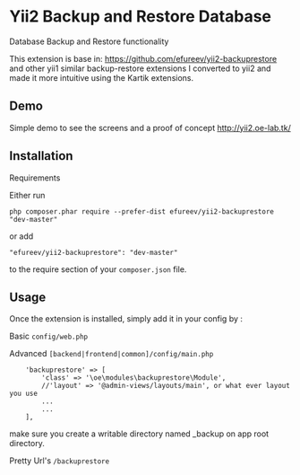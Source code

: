 Yii2 Backup and Restore Database
===================
Database Backup and Restore functionality

This extension is base in:
https://github.com/efureev/yii2-backuprestore and other yii1 similar backup-restore extensions 
I converted to yii2 and made it more intuitive using the Kartik extensions.


Demo
-----
Simple demo to see the screens and a proof of concept
http://yii2.oe-lab.tk/



Installation
------------

Requirements

Either run

```
php composer.phar require --prefer-dist efureev/yii2-backuprestore "dev-master"
```

or add

```
"efureev/yii2-backuprestore": "dev-master"
```

to the require section of your `composer.json` file.


Usage
-----

Once the extension is installed, simply add it in your config by  :

Basic ```config/web.php```

Advanced ```[backend|frontend|common]/config/main.php```

>
        'backuprestore' => [
            'class' => '\oe\modules\backuprestore\Module',
            //'layout' => '@admin-views/layouts/main', or what ever layout you use
            ...
            ...
        ],

make sure you create a writable directory named _backup on app root directory.

Pretty Url's ```/backuprestore```